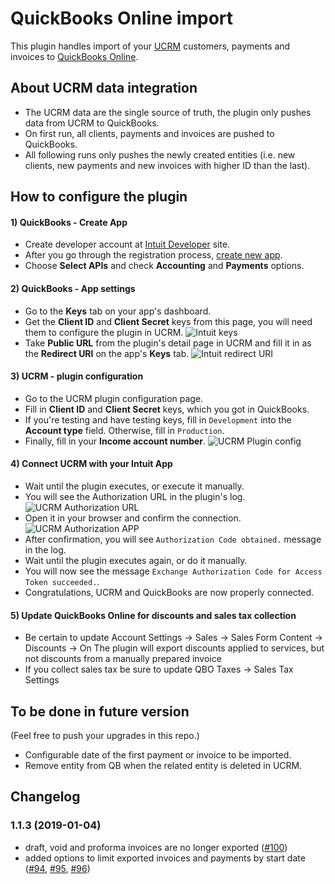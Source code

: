 # QuickBooks Online import
This plugin handles import of your [UCRM](https://ucrm.ubnt.com/) customers, payments and invoices to 
[QuickBooks Online](https://quickbooks.intuit.com/online/).

## About UCRM data integration
- The UCRM data are the single source of truth, the plugin only pushes data from UCRM to QuickBooks. 
- On first run, all clients, payments and invoices are pushed to QuickBooks.
- All following runs only pushes the newly created entities (i.e. new clients, new payments and new invoices with higher ID than the last).

## How to configure the plugin
#### 1) QuickBooks - Create App
- Create developer account at [Intuit Developer](https://developer.intuit.com/) site.
- After you go through the registration process, [create new app](https://developer.intuit.com/v2/ui#/app/startcreate).
- Choose __Select APIs__ and check __Accounting__ and __Payments__ options.

#### 2) QuickBooks - App settings
- Go to the __Keys__ tab on your app's dashboard.
- Get the __Client ID__ and __Client Secret__ keys from this page, you will need them to configure the plugin in UCRM.
![Intuit keys](docs/images/intuit-developer-keys.png)
- Take __Public URL__ from the plugin's detail page in UCRM and fill it in as the __Redirect URI__  on the app's __Keys__ tab.
![Intuit redirect URI](docs/images/intuit-redirect-uri.png)

#### 3) UCRM - plugin configuration
- Go to the UCRM plugin configuration page.
- Fill in __Client ID__ and __Client Secret__ keys, which you got in QuickBooks.
- If you're testing and have testing keys, fill in `Development` into the __Account type__ field. Otherwise, fill in `Production`.
- Finally, fill in your **Income account number**.
![UCRM Plugin config](docs/images/ucrm-plugin-config.png)
 
#### 4) Connect UCRM with your Intuit App
- Wait until the plugin executes, or execute it manually.
- You will see the Authorization URL in the plugin's log.
![UCRM Authorization URL](docs/images/ucrm-authorization-url.png)
- Open it in your browser and confirm the connection.
![UCRM Authorization APP](docs/images/authorize-APP.png)
- After confirmation, you will see `Authorization Code obtained.` message in the log.
- Wait until the plugin executes again, or do it manually.
- You will now see the message `Exchange Authorization Code for Access Token succeeded.`.
- Congratulations, UCRM and QuickBooks are now properly connected.

#### 5) Update QuickBooks Online for discounts and sales tax collection
- Be certain to update Account Settings -> Sales -> Sales Form Content -> Discounts -> On
  The plugin will export discounts applied to services, but not discounts from a manually prepared invoice
- If you collect sales tax be sure to update QBO Taxes -> Sales Tax Settings

## To be done in future version
(Feel free to push your upgrades in this repo.)
- Configurable date of the first payment or invoice to be imported. 
- Remove entity from QB when the related entity is deleted in UCRM.

## Changelog
### 1.1.3 (2019-01-04)
- draft, void and proforma invoices are no longer exported ([#100](https://github.com/Ubiquiti-App/UCRM-plugins/pull/100))
- added options to limit exported invoices and payments by start date ([#94](https://github.com/Ubiquiti-App/UCRM-plugins/pull/94), [#95](https://github.com/Ubiquiti-App/UCRM-plugins/pull/95), [#96](https://github.com/Ubiquiti-App/UCRM-plugins/pull/96))
